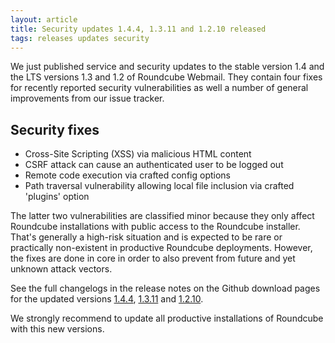 ```yaml
---
layout: article
title: Security updates 1.4.4, 1.3.11 and 1.2.10 released
tags: releases updates security
---
```


We just published service and security updates to the stable version 1.4 and the LTS
versions 1.3 and 1.2 of Roundcube Webmail. They contain four fixes for recently reported
security vulnerabilities as well a number of general improvements from our issue tracker.

## Security fixes

- Cross-Site Scripting (XSS) via malicious HTML content
- CSRF attack can cause an authenticated user to be logged out
- Remote code execution via crafted config options
- Path traversal vulnerability allowing local file inclusion via crafted 'plugins' option

The latter two vulnerabilities are classified minor because they only affect Roundcube installations
with public access to the Roundcube installer. That's generally a high-risk situation and is expected
to be rare or practically non-existent in productive Roundcube deployments. However, the fixes are done
in core in order to also prevent from future and yet unknown attack vectors.

See the full changelogs in the release notes on the Github download pages for the updated versions
[1.4.4](https://github.com/roundcube/roundcubemail/releases/tag/1.4.4), [1.3.11](https://github.com/roundcube/roundcubemail/releases/tag/1.3.11) and [1.2.10](https://github.com/roundcube/roundcubemail/releases/tag/1.2.10).

We strongly recommend to update all productive installations of Roundcube
with this new versions.
